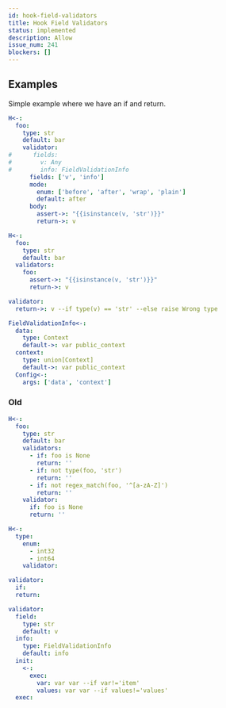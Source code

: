 ```yaml
---
id: hook-field-validators
title: Hook Field Validators
status: implemented
description: Allow  
issue_num: 241
blockers: []
---
```

[//]: # (--start-header--DO NOT MODIFY)

[//]: # (--end-header--start-body--MODIFY)

## Examples

Simple example where we have an if and return.

```yaml
H<-:
  foo:
    type: str
    default: bar
    validator:
#      fields:
#        v: Any
#        info: FieldValidationInfo
      fields: ['v', 'info']
      mode:
        enum: ['before', 'after', 'wrap', 'plain']
        default: after  
      body:
        assert->: "{{isinstance(v, 'str')}}"
        return->: v
```

```yaml
H<-:
  foo:
    type: str
    default: bar
  validators:
    foo:
      assert->: "{{isinstance(v, 'str')}}"
      return->: v
```




```yaml
validator:
  return->: v --if type(v) == 'str' --else raise Wrong type
```

```yaml
FieldValidationInfo<-:
  data:
    type: Context
    default->: var public_context
  context:
    type: union[Context]
    default->: var public_context
  Config<-:
    args: ['data', 'context']  
```


### Old

```yaml
H<-:
  foo:
    type: str
    default: bar
    validators:
      - if: foo is None
        return: ''
      - if: not type(foo, 'str')
        return: ''
      - if: not regex_match(foo, '^[a-zA-Z]')
        return: ''
    validator:
      if: foo is None
      return: ''
```

```yaml
H<-:
  type:
    enum:
      - int32
      - int64
    validator:
```

```yaml
validator:
  if:
  return:
```



```yaml
validator:
  field:
    type: str
    default: v
  info:
    type: FieldValidationInfo
    default: info
  init:
    <-:
      exec:
        var: var var --if var!='item'  
        values: var var --if values!='values'  
  exec:
```